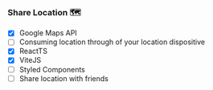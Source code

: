 ### Share Location 🗺️

- [x] Google Maps API
- [ ] Consuming location through of your location dispositive
- [x] ReactTS
- [x] ViteJS
- [ ] Styled Components
- [ ] Share location with friends
